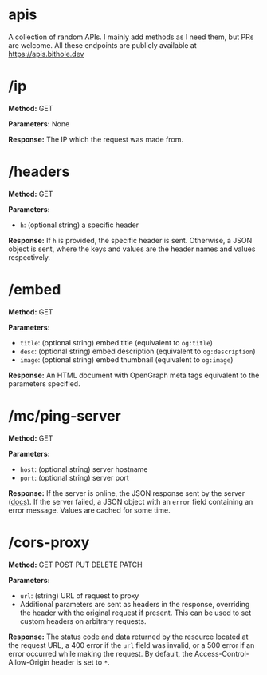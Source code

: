 # apis

A collection of random APIs. I mainly add methods as I need them, but PRs are welcome. All these endpoints are publicly available at https://apis.bithole.dev

# /ip

**Method:** GET

**Parameters:** None

**Response:** The IP which the request was made from.

# /headers

**Method:** GET

**Parameters:**
* `h`: (optional string) a specific header

**Response:** If `h` is provided, the specific header is sent. Otherwise, a JSON object is sent, where the keys and values are the header names and values respectively.

# /embed

**Method:** GET

**Parameters:**
* `title`: (optional string) embed title (equivalent to `og:title`)
* `desc`: (optional string) embed description (equivalent to `og:description`)
* `image`: (optional string) embed thumbnail (equivalent to `og:image`)

**Response:** An HTML document with OpenGraph meta tags equivalent to the parameters specified.

# /mc/ping-server

**Method:** GET

**Parameters:**
* `host`: (optional string) server hostname
* `port`: (optional string) server port

**Response:** If the server is online, the JSON response sent by the server ([docs](https://github.com/adrian154/node-mc-api#apipingserverhost-options)). If the server failed, a JSON object with an `error` field containing an error message. Values are cached for some time.

# /cors-proxy

**Method:** GET POST PUT DELETE PATCH

**Parameters:**
* `url`: (string) URL of request to proxy
* Additional parameters are sent as headers in the response, overriding the header with the original request if present. This can be used to set custom headers on arbitrary requests.

**Response:** The status code and data returned by the resource located at the request URL, a 400 error if the `url` field was invalid, or a 500 error if an error occurred while making the request. By default, the Access-Control-Allow-Origin header is set to `*`.

